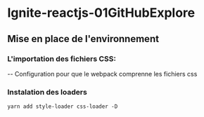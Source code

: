 # Ignite-reactjs-01GitHubExplore

## Mise en place de l'environnement

### L'importation des fichiers CSS:

-- Configuration pour que le webpack comprenne les fichiers css

### Instalation des loaders

`yarn add style-loader css-loader -D`
